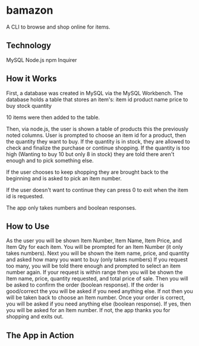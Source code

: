 # bamazon

A CLI to browse and shop online for items.

## Technology

MySQL
Node.js
npm Inquirer

## How it Works

First, a database was created in MySQL via the MySQL Workbench.
The database holds a table that stores an item's:
item id
product name
price to buy
stock quantity

10 items were then added to the table.

Then, via node.js, the user is shown a table of products this the previously noted columns.
User is prompted to choose an item id for a product, then the quantity they want to buy.
If the quantity is in stock, they are allowed to check and finalize the purchase or continue shopping.
If the quantity is too high (Wanting to buy 10 but only 8 in stock) they are told there aren't enough and to pick something else.

If the user chooses to keep shopping they are brought back to the beginning and is asked to pick an item number.

If the user doesn't want to continue they can press 0 to exit when the item id is requested.

The app only takes numbers and boolean responses.

## How to Use

As the user you will be shown Item Number, Item Name, Item Price, and Item Qty for each item.
You will be prompted for an Item Number (it only takes numbers).
Next you will be shown the item name, price, and quantity and asked how many you want to buy (only takes numbers)
If you request too many, you will be told there enough and prompted to select an item number again.
If your request is within range then you will be shown the Item name, price, quantity requested, and total price of sale. Then you will be asked to confirm the order (boolean response). If the order is good/correct the you will be asked if you need anything else. If not then you will be taken back to choose an Item number.
Once your order is correct, you will be asked if you need anything else (boolean response). If yes, then you will be asked for an Item number. If not, the app thanks you for shopping and exits out.

## The App in Action
